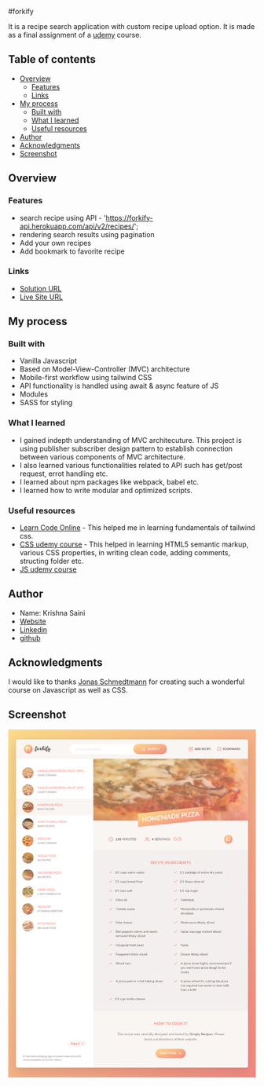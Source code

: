 #forkify 

It is a recipe search application with custom recipe upload option. It is made as a final assignment of a [udemy](https://www.udemy.com/course/the-complete-javascript-course/) course.


## Table of contents

- [Overview](#overview)
  - [Features](#features)
  - [Links](#links)
- [My process](#my-process)
  - [Built with](#built-with)
  - [What I learned](#what-i-learned)
  - [Useful resources](#useful-resources)
- [Author](#author)
- [Acknowledgments](#acknowledgments)
- [Screenshot](#screenshot)
  
  
  
## Overview

### Features

- search recipe using API -  'https://forkify-api.herokuapp.com/api/v2/recipes/';
- rendering search results using pagination
- Add your own recipes 
- Add bookmark to favorite recipe

### Links
-  [Solution URL](https://github.com/krishna-saini/forkify)
-  [Live Site URL](https://forkify-krishna-saini.netlify.app/)



## My process

### Built with

- Vanilla Javascript
- Based on Model-View-Controller (MVC) architecture
- Mobile-first workflow using tailwind CSS
- API functionality is handled using await & async feature of JS
- Modules
- SASS for styling


### What I learned
- I gained indepth understanding of MVC architecuture. This project is using publisher subscriber design pattern to establish connection between various components of MVC architecture. 
- I also learned various functionalities related to API such has get/post request, errot handling etc.
- I learned about npm packages like webpack, babel etc.
- I learned how to write modular and optimized scripts.

### Useful resources

- [Learn Code Online](https://web.learncodeonline.in/) - This helped me in learning fundamentals of tailwind css.
- [CSS udemy course](https://www.udemy.com/course/the-complete-javascript-course/) - This helped in learning HTML5 semantic markup, various CSS properties, in writing clean code, adding comments, structing folder etc.
- [JS udemy course](https://www.udemy.com/course/the-complete-javascript-course/)


## Author
- Name: Krishna Saini
- [Website](https://krishna-saini.netlify.app/)
-  [Linkedin](https://www.linkedin.com/in/krishna-saini-39b4126a/)
- [github](https://github.com/krishna-saini)

## Acknowledgments
I would like to thanks [Jonas Schmedtmann](https://github.com/jonasschmedtmann) for creating such a wonderful course on Javascript as well as CSS.

## Screenshot
![](./screenshot.png)




